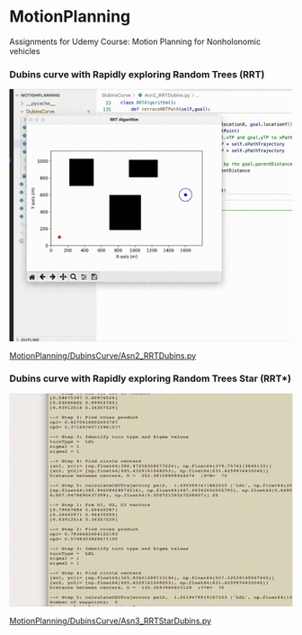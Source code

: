 # MotionPlanning
Assignments for Udemy Course: 
Motion Planning for Nonholonomic vehicles 

### Dubins curve with Rapidly exploring Random Trees (RRT)

![Dubins RRT](./Dubins%20-With-RRT.gif)

[MotionPlanning/DubinsCurve/Asn2_RRTDubins.py](./DubinsCurve/Asn2_RRTDubins.py)

### Dubins curve with Rapidly exploring Random Trees Star (RRT*)

![Dubins RRT*](./RRT_StarWithDubinsCurve.gif)

[MotionPlanning/DubinsCurve/Asn3_RRTStarDubins.py](./DubinsCurve/Asn3_RRTStarDubins.py)
